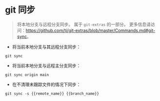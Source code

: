 # git 同步

> 将本地分支与远程分支同步。
> 属于 `git-extras` 的一部分。
> 更多信息请访问：<https://github.com/tj/git-extras/blob/master/Commands.md#git-sync>。

- 将当前本地分支与其远程分支同步：

`git sync`

- 将当前本地分支与远程主分支同步：

`git sync origin main`

- 在不清理未跟踪文件的情况下同步：

`git sync -s {{remote_name}} {{branch_name}}`